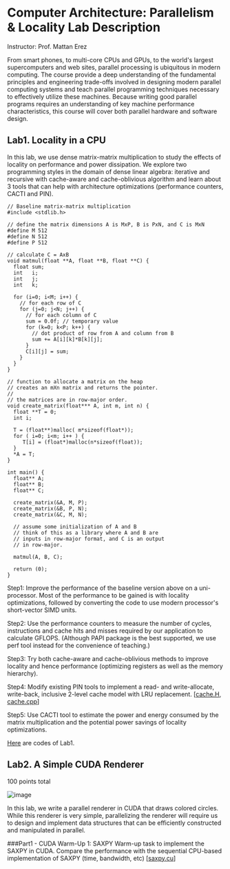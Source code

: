 Computer Architecture: Parallelism & Locality Lab Description
=============================================================
Instructor: Prof. Mattan Erez

From smart phones, to multi-core CPUs and GPUs, to the world's largest supercomputers and web sites, parallel processing is ubiquitous in modern computing. The course provide a deep understanding of the fundamental principles and engineering trade-offs involved in designing modern parallel computing systems and teach parallel programming techniques necessary to effectively utilize these machines. Because writing good parallel programs requires an understanding of key machine performance characteristics, this course will cover both parallel hardware and software design.

Lab1. Locality in a CPU
-----------------------
In this lab, we use dense matrix-matrix multiplication to study the effects of locality on performance and power dissipation. We explore two programming styles in the domain of dense linear algebra: iterative and recursive with cache-aware and cache-oblivious algorithm and learn about 3 tools that can help with architecture optimizations (performance counters, CACTI and PIN).
    
    // Baseline matrix-matrix multiplication
    #include <stdlib.h>
    
    // define the matrix dimensions A is MxP, B is PxN, and C is MxN
    #define M 512
    #define N 512
    #define P 512
    
    // calculate C = AxB
    void matmul(float **A, float **B, float **C) {
      float sum;
      int   i;
      int   j;
      int   k;
    
      for (i=0; i<M; i++) {
        // for each row of C
        for (j=0; j<N; j++) {
          // for each column of C
          sum = 0.0f; // temporary value
          for (k=0; k<P; k++) {
            // dot product of row from A and column from B
            sum += A[i][k]*B[k][j];
          }
          C[i][j] = sum;
        }
      }
    }
    
    // function to allocate a matrix on the heap
    // creates an mXn matrix and returns the pointer.
    //
    // the matrices are in row-major order.
    void create_matrix(float*** A, int m, int n) {
      float **T = 0;
      int i;
    
      T = (float**)malloc( m*sizeof(float*));
      for ( i=0; i<m; i++ ) {
         T[i] = (float*)malloc(n*sizeof(float));
      }
      *A = T;
    }
    
    int main() {
      float** A;
      float** B;
      float** C;
    
      create_matrix(&A, M, P);
      create_matrix(&B, P, N);
      create_matrix(&C, M, N);
    
      // assume some initialization of A and B
      // think of this as a library where A and B are
      // inputs in row-major format, and C is an output
      // in row-major.
    
      matmul(A, B, C);
    
      return (0);
    }

Step1: Improve the performance of the baseline version above on a uni-processor. Most of the performance to be gained is with locality optimizations, followed by converting the code to use modern processor's short-vector SIMD units. 

Step2: Use the performance counters to measure the number of cycles, instructions and cache hits and misses required by our application to calculate GFLOPS. (Although PAPI package is the best supported, we use perf tool instead for the convenience of teaching.) 

Step3: Try both cache-aware and cache-oblivious methods to improve locality and hence performance (optimizing registers as well as the memory hierarchy).

Step4: Modify existing PIN tools to implement a read- and write-allocate, write-back, inclusive 2-level cache model with LRU replacement. [[cache.H](./lab1/cache.H), [cache.cpp](./lab1/cache.cpp)]

Step5: Use CACTI tool to estimate the power and energy consumed by the matrix multiplication and the potential power savings of locality optimizations.

[Here](./lab1) are codes of Lab1.

Lab2.  A Simple CUDA Renderer
-----------------------------
100 points total

![image](https://github.com/sparkfiresprairie/capl/blob/master/lab2/lab2.png)

In this lab, we write a parallel renderer in CUDA that draws colored circles. While this renderer is very simple, parallelizing the renderer will require us to design and implement data structures that can be efficiently constructed and manipulated in parallel.

###Part1 - CUDA Warm-Up 1: SAXPY
Warm-up task to implement the SAXPY in CUDA. Compare the performance with the sequential CPU-based implementation of SAXPY (time, bandwidth, etc) [[saxpy.cu](./lab2/saxpy.cu)]


